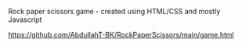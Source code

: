 Rock paper scissors game - created using HTML/CSS and mostly Javascript


https://github.com/AbdullahT-BK/RockPaperScissors/main/game.html

